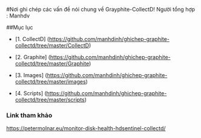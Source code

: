 #Nơi ghi chép các vấn đề nói chung về     Grayphite-CollectD!
Người tổng hợp : Manhdv

##Mục lục
  - [1. CollectD] (https://github.com/manhdinh/ghichep-graphite-collectd/tree/master/CollectD)
  
  - [2. Graphite] (https://github.com/manhdinh/ghichep-graphite-collectd/tree/master/Graphite)
  
  - [3. Images] (https://github.com/manhdinh/ghichep-graphite-collectd/tree/master/images)
  
  - [4. Scripts] (https://github.com/manhdinh/ghichep-graphite-collectd/tree/master/scripts)

### Link tham khảo

https://petermolnar.eu/monitor-disk-health-hdsentinel-collectd/
